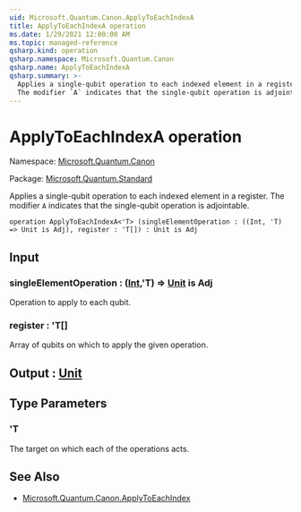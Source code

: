 ```yaml
---
uid: Microsoft.Quantum.Canon.ApplyToEachIndexA
title: ApplyToEachIndexA operation
ms.date: 1/29/2021 12:00:00 AM
ms.topic: managed-reference
qsharp.kind: operation
qsharp.namespace: Microsoft.Quantum.Canon
qsharp.name: ApplyToEachIndexA
qsharp.summary: >-
  Applies a single-qubit operation to each indexed element in a register.
  The modifier `A` indicates that the single-qubit operation is adjointable.
---
```


# ApplyToEachIndexA operation

Namespace: [Microsoft.Quantum.Canon](xref:Microsoft.Quantum.Canon)

Package: [Microsoft.Quantum.Standard](https://nuget.org/packages/Microsoft.Quantum.Standard)


Applies a single-qubit operation to each indexed element in a register.The modifier `A` indicates that the single-qubit operation is adjointable.

```qsharp
operation ApplyToEachIndexA<'T> (singleElementOperation : ((Int, 'T) => Unit is Adj), register : 'T[]) : Unit is Adj
```


## Input

### singleElementOperation : ([Int](xref:microsoft.quantum.lang-ref.int),'T) => [Unit](xref:microsoft.quantum.lang-ref.unit)  is Adj

Operation to apply to each qubit.


### register : 'T[]

Array of qubits on which to apply the given operation.



## Output : [Unit](xref:microsoft.quantum.lang-ref.unit)



## Type Parameters

### 'T

The target on which each of the operations acts.

## See Also

- [Microsoft.Quantum.Canon.ApplyToEachIndex](xref:Microsoft.Quantum.Canon.ApplyToEachIndex)